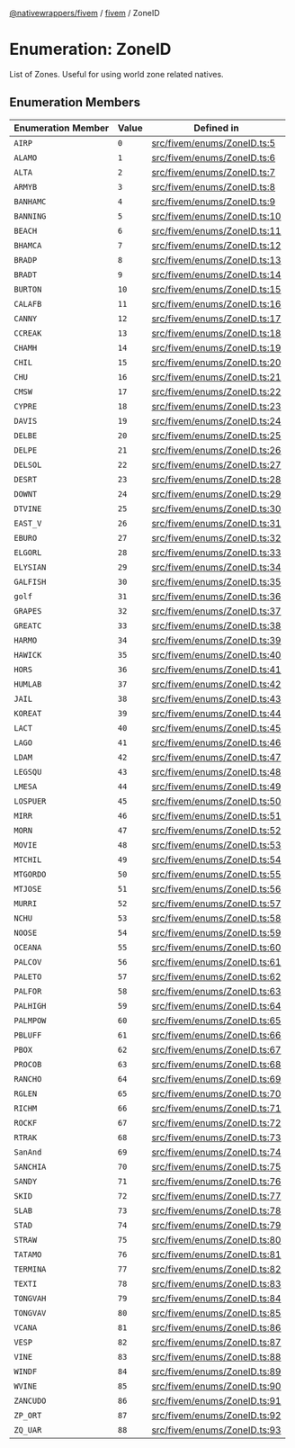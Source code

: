 [@nativewrappers/fivem](../../README.md) / [fivem](../README.md) / ZoneID

# Enumeration: ZoneID

List of Zones. Useful for using world zone related natives.

## Enumeration Members

| Enumeration Member | Value | Defined in |
| ------ | ------ | ------ |
| `AIRP` | `0` | [src/fivem/enums/ZoneID.ts:5](https://github.com/nativewrappers/fivem/blob/2d4fa96d0a81695a673fe4c595d3abfefbf554a5/src/fivem/enums/ZoneID.ts#L5) |
| `ALAMO` | `1` | [src/fivem/enums/ZoneID.ts:6](https://github.com/nativewrappers/fivem/blob/2d4fa96d0a81695a673fe4c595d3abfefbf554a5/src/fivem/enums/ZoneID.ts#L6) |
| `ALTA` | `2` | [src/fivem/enums/ZoneID.ts:7](https://github.com/nativewrappers/fivem/blob/2d4fa96d0a81695a673fe4c595d3abfefbf554a5/src/fivem/enums/ZoneID.ts#L7) |
| `ARMYB` | `3` | [src/fivem/enums/ZoneID.ts:8](https://github.com/nativewrappers/fivem/blob/2d4fa96d0a81695a673fe4c595d3abfefbf554a5/src/fivem/enums/ZoneID.ts#L8) |
| `BANHAMC` | `4` | [src/fivem/enums/ZoneID.ts:9](https://github.com/nativewrappers/fivem/blob/2d4fa96d0a81695a673fe4c595d3abfefbf554a5/src/fivem/enums/ZoneID.ts#L9) |
| `BANNING` | `5` | [src/fivem/enums/ZoneID.ts:10](https://github.com/nativewrappers/fivem/blob/2d4fa96d0a81695a673fe4c595d3abfefbf554a5/src/fivem/enums/ZoneID.ts#L10) |
| `BEACH` | `6` | [src/fivem/enums/ZoneID.ts:11](https://github.com/nativewrappers/fivem/blob/2d4fa96d0a81695a673fe4c595d3abfefbf554a5/src/fivem/enums/ZoneID.ts#L11) |
| `BHAMCA` | `7` | [src/fivem/enums/ZoneID.ts:12](https://github.com/nativewrappers/fivem/blob/2d4fa96d0a81695a673fe4c595d3abfefbf554a5/src/fivem/enums/ZoneID.ts#L12) |
| `BRADP` | `8` | [src/fivem/enums/ZoneID.ts:13](https://github.com/nativewrappers/fivem/blob/2d4fa96d0a81695a673fe4c595d3abfefbf554a5/src/fivem/enums/ZoneID.ts#L13) |
| `BRADT` | `9` | [src/fivem/enums/ZoneID.ts:14](https://github.com/nativewrappers/fivem/blob/2d4fa96d0a81695a673fe4c595d3abfefbf554a5/src/fivem/enums/ZoneID.ts#L14) |
| `BURTON` | `10` | [src/fivem/enums/ZoneID.ts:15](https://github.com/nativewrappers/fivem/blob/2d4fa96d0a81695a673fe4c595d3abfefbf554a5/src/fivem/enums/ZoneID.ts#L15) |
| `CALAFB` | `11` | [src/fivem/enums/ZoneID.ts:16](https://github.com/nativewrappers/fivem/blob/2d4fa96d0a81695a673fe4c595d3abfefbf554a5/src/fivem/enums/ZoneID.ts#L16) |
| `CANNY` | `12` | [src/fivem/enums/ZoneID.ts:17](https://github.com/nativewrappers/fivem/blob/2d4fa96d0a81695a673fe4c595d3abfefbf554a5/src/fivem/enums/ZoneID.ts#L17) |
| `CCREAK` | `13` | [src/fivem/enums/ZoneID.ts:18](https://github.com/nativewrappers/fivem/blob/2d4fa96d0a81695a673fe4c595d3abfefbf554a5/src/fivem/enums/ZoneID.ts#L18) |
| `CHAMH` | `14` | [src/fivem/enums/ZoneID.ts:19](https://github.com/nativewrappers/fivem/blob/2d4fa96d0a81695a673fe4c595d3abfefbf554a5/src/fivem/enums/ZoneID.ts#L19) |
| `CHIL` | `15` | [src/fivem/enums/ZoneID.ts:20](https://github.com/nativewrappers/fivem/blob/2d4fa96d0a81695a673fe4c595d3abfefbf554a5/src/fivem/enums/ZoneID.ts#L20) |
| `CHU` | `16` | [src/fivem/enums/ZoneID.ts:21](https://github.com/nativewrappers/fivem/blob/2d4fa96d0a81695a673fe4c595d3abfefbf554a5/src/fivem/enums/ZoneID.ts#L21) |
| `CMSW` | `17` | [src/fivem/enums/ZoneID.ts:22](https://github.com/nativewrappers/fivem/blob/2d4fa96d0a81695a673fe4c595d3abfefbf554a5/src/fivem/enums/ZoneID.ts#L22) |
| `CYPRE` | `18` | [src/fivem/enums/ZoneID.ts:23](https://github.com/nativewrappers/fivem/blob/2d4fa96d0a81695a673fe4c595d3abfefbf554a5/src/fivem/enums/ZoneID.ts#L23) |
| `DAVIS` | `19` | [src/fivem/enums/ZoneID.ts:24](https://github.com/nativewrappers/fivem/blob/2d4fa96d0a81695a673fe4c595d3abfefbf554a5/src/fivem/enums/ZoneID.ts#L24) |
| `DELBE` | `20` | [src/fivem/enums/ZoneID.ts:25](https://github.com/nativewrappers/fivem/blob/2d4fa96d0a81695a673fe4c595d3abfefbf554a5/src/fivem/enums/ZoneID.ts#L25) |
| `DELPE` | `21` | [src/fivem/enums/ZoneID.ts:26](https://github.com/nativewrappers/fivem/blob/2d4fa96d0a81695a673fe4c595d3abfefbf554a5/src/fivem/enums/ZoneID.ts#L26) |
| `DELSOL` | `22` | [src/fivem/enums/ZoneID.ts:27](https://github.com/nativewrappers/fivem/blob/2d4fa96d0a81695a673fe4c595d3abfefbf554a5/src/fivem/enums/ZoneID.ts#L27) |
| `DESRT` | `23` | [src/fivem/enums/ZoneID.ts:28](https://github.com/nativewrappers/fivem/blob/2d4fa96d0a81695a673fe4c595d3abfefbf554a5/src/fivem/enums/ZoneID.ts#L28) |
| `DOWNT` | `24` | [src/fivem/enums/ZoneID.ts:29](https://github.com/nativewrappers/fivem/blob/2d4fa96d0a81695a673fe4c595d3abfefbf554a5/src/fivem/enums/ZoneID.ts#L29) |
| `DTVINE` | `25` | [src/fivem/enums/ZoneID.ts:30](https://github.com/nativewrappers/fivem/blob/2d4fa96d0a81695a673fe4c595d3abfefbf554a5/src/fivem/enums/ZoneID.ts#L30) |
| `EAST_V` | `26` | [src/fivem/enums/ZoneID.ts:31](https://github.com/nativewrappers/fivem/blob/2d4fa96d0a81695a673fe4c595d3abfefbf554a5/src/fivem/enums/ZoneID.ts#L31) |
| `EBURO` | `27` | [src/fivem/enums/ZoneID.ts:32](https://github.com/nativewrappers/fivem/blob/2d4fa96d0a81695a673fe4c595d3abfefbf554a5/src/fivem/enums/ZoneID.ts#L32) |
| `ELGORL` | `28` | [src/fivem/enums/ZoneID.ts:33](https://github.com/nativewrappers/fivem/blob/2d4fa96d0a81695a673fe4c595d3abfefbf554a5/src/fivem/enums/ZoneID.ts#L33) |
| `ELYSIAN` | `29` | [src/fivem/enums/ZoneID.ts:34](https://github.com/nativewrappers/fivem/blob/2d4fa96d0a81695a673fe4c595d3abfefbf554a5/src/fivem/enums/ZoneID.ts#L34) |
| `GALFISH` | `30` | [src/fivem/enums/ZoneID.ts:35](https://github.com/nativewrappers/fivem/blob/2d4fa96d0a81695a673fe4c595d3abfefbf554a5/src/fivem/enums/ZoneID.ts#L35) |
| `golf` | `31` | [src/fivem/enums/ZoneID.ts:36](https://github.com/nativewrappers/fivem/blob/2d4fa96d0a81695a673fe4c595d3abfefbf554a5/src/fivem/enums/ZoneID.ts#L36) |
| `GRAPES` | `32` | [src/fivem/enums/ZoneID.ts:37](https://github.com/nativewrappers/fivem/blob/2d4fa96d0a81695a673fe4c595d3abfefbf554a5/src/fivem/enums/ZoneID.ts#L37) |
| `GREATC` | `33` | [src/fivem/enums/ZoneID.ts:38](https://github.com/nativewrappers/fivem/blob/2d4fa96d0a81695a673fe4c595d3abfefbf554a5/src/fivem/enums/ZoneID.ts#L38) |
| `HARMO` | `34` | [src/fivem/enums/ZoneID.ts:39](https://github.com/nativewrappers/fivem/blob/2d4fa96d0a81695a673fe4c595d3abfefbf554a5/src/fivem/enums/ZoneID.ts#L39) |
| `HAWICK` | `35` | [src/fivem/enums/ZoneID.ts:40](https://github.com/nativewrappers/fivem/blob/2d4fa96d0a81695a673fe4c595d3abfefbf554a5/src/fivem/enums/ZoneID.ts#L40) |
| `HORS` | `36` | [src/fivem/enums/ZoneID.ts:41](https://github.com/nativewrappers/fivem/blob/2d4fa96d0a81695a673fe4c595d3abfefbf554a5/src/fivem/enums/ZoneID.ts#L41) |
| `HUMLAB` | `37` | [src/fivem/enums/ZoneID.ts:42](https://github.com/nativewrappers/fivem/blob/2d4fa96d0a81695a673fe4c595d3abfefbf554a5/src/fivem/enums/ZoneID.ts#L42) |
| `JAIL` | `38` | [src/fivem/enums/ZoneID.ts:43](https://github.com/nativewrappers/fivem/blob/2d4fa96d0a81695a673fe4c595d3abfefbf554a5/src/fivem/enums/ZoneID.ts#L43) |
| `KOREAT` | `39` | [src/fivem/enums/ZoneID.ts:44](https://github.com/nativewrappers/fivem/blob/2d4fa96d0a81695a673fe4c595d3abfefbf554a5/src/fivem/enums/ZoneID.ts#L44) |
| `LACT` | `40` | [src/fivem/enums/ZoneID.ts:45](https://github.com/nativewrappers/fivem/blob/2d4fa96d0a81695a673fe4c595d3abfefbf554a5/src/fivem/enums/ZoneID.ts#L45) |
| `LAGO` | `41` | [src/fivem/enums/ZoneID.ts:46](https://github.com/nativewrappers/fivem/blob/2d4fa96d0a81695a673fe4c595d3abfefbf554a5/src/fivem/enums/ZoneID.ts#L46) |
| `LDAM` | `42` | [src/fivem/enums/ZoneID.ts:47](https://github.com/nativewrappers/fivem/blob/2d4fa96d0a81695a673fe4c595d3abfefbf554a5/src/fivem/enums/ZoneID.ts#L47) |
| `LEGSQU` | `43` | [src/fivem/enums/ZoneID.ts:48](https://github.com/nativewrappers/fivem/blob/2d4fa96d0a81695a673fe4c595d3abfefbf554a5/src/fivem/enums/ZoneID.ts#L48) |
| `LMESA` | `44` | [src/fivem/enums/ZoneID.ts:49](https://github.com/nativewrappers/fivem/blob/2d4fa96d0a81695a673fe4c595d3abfefbf554a5/src/fivem/enums/ZoneID.ts#L49) |
| `LOSPUER` | `45` | [src/fivem/enums/ZoneID.ts:50](https://github.com/nativewrappers/fivem/blob/2d4fa96d0a81695a673fe4c595d3abfefbf554a5/src/fivem/enums/ZoneID.ts#L50) |
| `MIRR` | `46` | [src/fivem/enums/ZoneID.ts:51](https://github.com/nativewrappers/fivem/blob/2d4fa96d0a81695a673fe4c595d3abfefbf554a5/src/fivem/enums/ZoneID.ts#L51) |
| `MORN` | `47` | [src/fivem/enums/ZoneID.ts:52](https://github.com/nativewrappers/fivem/blob/2d4fa96d0a81695a673fe4c595d3abfefbf554a5/src/fivem/enums/ZoneID.ts#L52) |
| `MOVIE` | `48` | [src/fivem/enums/ZoneID.ts:53](https://github.com/nativewrappers/fivem/blob/2d4fa96d0a81695a673fe4c595d3abfefbf554a5/src/fivem/enums/ZoneID.ts#L53) |
| `MTCHIL` | `49` | [src/fivem/enums/ZoneID.ts:54](https://github.com/nativewrappers/fivem/blob/2d4fa96d0a81695a673fe4c595d3abfefbf554a5/src/fivem/enums/ZoneID.ts#L54) |
| `MTGORDO` | `50` | [src/fivem/enums/ZoneID.ts:55](https://github.com/nativewrappers/fivem/blob/2d4fa96d0a81695a673fe4c595d3abfefbf554a5/src/fivem/enums/ZoneID.ts#L55) |
| `MTJOSE` | `51` | [src/fivem/enums/ZoneID.ts:56](https://github.com/nativewrappers/fivem/blob/2d4fa96d0a81695a673fe4c595d3abfefbf554a5/src/fivem/enums/ZoneID.ts#L56) |
| `MURRI` | `52` | [src/fivem/enums/ZoneID.ts:57](https://github.com/nativewrappers/fivem/blob/2d4fa96d0a81695a673fe4c595d3abfefbf554a5/src/fivem/enums/ZoneID.ts#L57) |
| `NCHU` | `53` | [src/fivem/enums/ZoneID.ts:58](https://github.com/nativewrappers/fivem/blob/2d4fa96d0a81695a673fe4c595d3abfefbf554a5/src/fivem/enums/ZoneID.ts#L58) |
| `NOOSE` | `54` | [src/fivem/enums/ZoneID.ts:59](https://github.com/nativewrappers/fivem/blob/2d4fa96d0a81695a673fe4c595d3abfefbf554a5/src/fivem/enums/ZoneID.ts#L59) |
| `OCEANA` | `55` | [src/fivem/enums/ZoneID.ts:60](https://github.com/nativewrappers/fivem/blob/2d4fa96d0a81695a673fe4c595d3abfefbf554a5/src/fivem/enums/ZoneID.ts#L60) |
| `PALCOV` | `56` | [src/fivem/enums/ZoneID.ts:61](https://github.com/nativewrappers/fivem/blob/2d4fa96d0a81695a673fe4c595d3abfefbf554a5/src/fivem/enums/ZoneID.ts#L61) |
| `PALETO` | `57` | [src/fivem/enums/ZoneID.ts:62](https://github.com/nativewrappers/fivem/blob/2d4fa96d0a81695a673fe4c595d3abfefbf554a5/src/fivem/enums/ZoneID.ts#L62) |
| `PALFOR` | `58` | [src/fivem/enums/ZoneID.ts:63](https://github.com/nativewrappers/fivem/blob/2d4fa96d0a81695a673fe4c595d3abfefbf554a5/src/fivem/enums/ZoneID.ts#L63) |
| `PALHIGH` | `59` | [src/fivem/enums/ZoneID.ts:64](https://github.com/nativewrappers/fivem/blob/2d4fa96d0a81695a673fe4c595d3abfefbf554a5/src/fivem/enums/ZoneID.ts#L64) |
| `PALMPOW` | `60` | [src/fivem/enums/ZoneID.ts:65](https://github.com/nativewrappers/fivem/blob/2d4fa96d0a81695a673fe4c595d3abfefbf554a5/src/fivem/enums/ZoneID.ts#L65) |
| `PBLUFF` | `61` | [src/fivem/enums/ZoneID.ts:66](https://github.com/nativewrappers/fivem/blob/2d4fa96d0a81695a673fe4c595d3abfefbf554a5/src/fivem/enums/ZoneID.ts#L66) |
| `PBOX` | `62` | [src/fivem/enums/ZoneID.ts:67](https://github.com/nativewrappers/fivem/blob/2d4fa96d0a81695a673fe4c595d3abfefbf554a5/src/fivem/enums/ZoneID.ts#L67) |
| `PROCOB` | `63` | [src/fivem/enums/ZoneID.ts:68](https://github.com/nativewrappers/fivem/blob/2d4fa96d0a81695a673fe4c595d3abfefbf554a5/src/fivem/enums/ZoneID.ts#L68) |
| `RANCHO` | `64` | [src/fivem/enums/ZoneID.ts:69](https://github.com/nativewrappers/fivem/blob/2d4fa96d0a81695a673fe4c595d3abfefbf554a5/src/fivem/enums/ZoneID.ts#L69) |
| `RGLEN` | `65` | [src/fivem/enums/ZoneID.ts:70](https://github.com/nativewrappers/fivem/blob/2d4fa96d0a81695a673fe4c595d3abfefbf554a5/src/fivem/enums/ZoneID.ts#L70) |
| `RICHM` | `66` | [src/fivem/enums/ZoneID.ts:71](https://github.com/nativewrappers/fivem/blob/2d4fa96d0a81695a673fe4c595d3abfefbf554a5/src/fivem/enums/ZoneID.ts#L71) |
| `ROCKF` | `67` | [src/fivem/enums/ZoneID.ts:72](https://github.com/nativewrappers/fivem/blob/2d4fa96d0a81695a673fe4c595d3abfefbf554a5/src/fivem/enums/ZoneID.ts#L72) |
| `RTRAK` | `68` | [src/fivem/enums/ZoneID.ts:73](https://github.com/nativewrappers/fivem/blob/2d4fa96d0a81695a673fe4c595d3abfefbf554a5/src/fivem/enums/ZoneID.ts#L73) |
| `SanAnd` | `69` | [src/fivem/enums/ZoneID.ts:74](https://github.com/nativewrappers/fivem/blob/2d4fa96d0a81695a673fe4c595d3abfefbf554a5/src/fivem/enums/ZoneID.ts#L74) |
| `SANCHIA` | `70` | [src/fivem/enums/ZoneID.ts:75](https://github.com/nativewrappers/fivem/blob/2d4fa96d0a81695a673fe4c595d3abfefbf554a5/src/fivem/enums/ZoneID.ts#L75) |
| `SANDY` | `71` | [src/fivem/enums/ZoneID.ts:76](https://github.com/nativewrappers/fivem/blob/2d4fa96d0a81695a673fe4c595d3abfefbf554a5/src/fivem/enums/ZoneID.ts#L76) |
| `SKID` | `72` | [src/fivem/enums/ZoneID.ts:77](https://github.com/nativewrappers/fivem/blob/2d4fa96d0a81695a673fe4c595d3abfefbf554a5/src/fivem/enums/ZoneID.ts#L77) |
| `SLAB` | `73` | [src/fivem/enums/ZoneID.ts:78](https://github.com/nativewrappers/fivem/blob/2d4fa96d0a81695a673fe4c595d3abfefbf554a5/src/fivem/enums/ZoneID.ts#L78) |
| `STAD` | `74` | [src/fivem/enums/ZoneID.ts:79](https://github.com/nativewrappers/fivem/blob/2d4fa96d0a81695a673fe4c595d3abfefbf554a5/src/fivem/enums/ZoneID.ts#L79) |
| `STRAW` | `75` | [src/fivem/enums/ZoneID.ts:80](https://github.com/nativewrappers/fivem/blob/2d4fa96d0a81695a673fe4c595d3abfefbf554a5/src/fivem/enums/ZoneID.ts#L80) |
| `TATAMO` | `76` | [src/fivem/enums/ZoneID.ts:81](https://github.com/nativewrappers/fivem/blob/2d4fa96d0a81695a673fe4c595d3abfefbf554a5/src/fivem/enums/ZoneID.ts#L81) |
| `TERMINA` | `77` | [src/fivem/enums/ZoneID.ts:82](https://github.com/nativewrappers/fivem/blob/2d4fa96d0a81695a673fe4c595d3abfefbf554a5/src/fivem/enums/ZoneID.ts#L82) |
| `TEXTI` | `78` | [src/fivem/enums/ZoneID.ts:83](https://github.com/nativewrappers/fivem/blob/2d4fa96d0a81695a673fe4c595d3abfefbf554a5/src/fivem/enums/ZoneID.ts#L83) |
| `TONGVAH` | `79` | [src/fivem/enums/ZoneID.ts:84](https://github.com/nativewrappers/fivem/blob/2d4fa96d0a81695a673fe4c595d3abfefbf554a5/src/fivem/enums/ZoneID.ts#L84) |
| `TONGVAV` | `80` | [src/fivem/enums/ZoneID.ts:85](https://github.com/nativewrappers/fivem/blob/2d4fa96d0a81695a673fe4c595d3abfefbf554a5/src/fivem/enums/ZoneID.ts#L85) |
| `VCANA` | `81` | [src/fivem/enums/ZoneID.ts:86](https://github.com/nativewrappers/fivem/blob/2d4fa96d0a81695a673fe4c595d3abfefbf554a5/src/fivem/enums/ZoneID.ts#L86) |
| `VESP` | `82` | [src/fivem/enums/ZoneID.ts:87](https://github.com/nativewrappers/fivem/blob/2d4fa96d0a81695a673fe4c595d3abfefbf554a5/src/fivem/enums/ZoneID.ts#L87) |
| `VINE` | `83` | [src/fivem/enums/ZoneID.ts:88](https://github.com/nativewrappers/fivem/blob/2d4fa96d0a81695a673fe4c595d3abfefbf554a5/src/fivem/enums/ZoneID.ts#L88) |
| `WINDF` | `84` | [src/fivem/enums/ZoneID.ts:89](https://github.com/nativewrappers/fivem/blob/2d4fa96d0a81695a673fe4c595d3abfefbf554a5/src/fivem/enums/ZoneID.ts#L89) |
| `WVINE` | `85` | [src/fivem/enums/ZoneID.ts:90](https://github.com/nativewrappers/fivem/blob/2d4fa96d0a81695a673fe4c595d3abfefbf554a5/src/fivem/enums/ZoneID.ts#L90) |
| `ZANCUDO` | `86` | [src/fivem/enums/ZoneID.ts:91](https://github.com/nativewrappers/fivem/blob/2d4fa96d0a81695a673fe4c595d3abfefbf554a5/src/fivem/enums/ZoneID.ts#L91) |
| `ZP_ORT` | `87` | [src/fivem/enums/ZoneID.ts:92](https://github.com/nativewrappers/fivem/blob/2d4fa96d0a81695a673fe4c595d3abfefbf554a5/src/fivem/enums/ZoneID.ts#L92) |
| `ZQ_UAR` | `88` | [src/fivem/enums/ZoneID.ts:93](https://github.com/nativewrappers/fivem/blob/2d4fa96d0a81695a673fe4c595d3abfefbf554a5/src/fivem/enums/ZoneID.ts#L93) |
